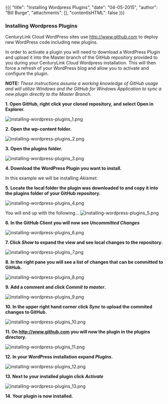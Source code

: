 {{{
  "title": "Installing Wordpress Plugins",
  "date": "04-05-2015",
  "author": "Bill Burge",
  "attachments": [],
  "contentIsHTML": false
}}}

<h3>Installing Wordpress Plugins</h3>

CenturyLink Cloud WordPress sites use http://www.github.com to deploy new WordPress code including new plugins.

In order to activate a plugin you will need to download a WordPress Plugin and upload it into the Master branch of the GitHub repository provided to you during your CenturyLink Cloud Wordpress installation. This will then force a refresh of your WordPress blog and allow you to activate and configure the plugin.

**NOTE:** _These instructions assume a working knowledge of GitHub usage and will utilize Windows and the GitHub for Windows Application to sync a new plugin directly to the Master Branch._

**1. Open GitHub, right click your cloned repository, and select Open in Explorer.**

![](../images/installing-wordpress-plugins_1.png "installing-wordpress-plugins_1.png")

**2. Open the wp-content folder.**

![](../images/installing-wordpress-plugins_2.png "installing-wordpress-plugins_2.png")

**3. Open the plugins folder.**

![](../images/installing-wordpress-plugins_3.png "installing-wordpress-plugins_3.png")

**4. Download the WordPress Plugin you want to install.**

In this example we will be installing _Akismet_.

**5. Locate the local folder the plugin was downloaded to and copy it into the plugins folder of your GitHub repository.**

![](../images/installing-wordpress-plugins_4.png "installing-wordpress-plugins_4.png")

You will end up with the following...
![](../images/installing-wordpress-plugins_5.png "installing-wordpress-plugins_5.png")

**6. In the GitHub Client you will now see _Uncommitted Changes_**

![](../images/installing-wordpress-plugins_6.png "installing-wordpress-plugins_6.png")

**7. Click _Show_ to expand the view and see local changes to the repository.**

![](../images/installing-wordpress-plugins_7.png "installing-wordpress-plugins_7.png")

**8. In the right pane you will see a list of changes that can be committed to GitHub.**

![](../images/installing-wordpress-plugins_8.png "installing-wordpress-plugins_8.png")

**9. Add a comment and click _Commit to master_.**

![](../images/installing-wordpress-plugins_9.png "installing-wordpress-plugins_9.png")

**10. In the upper right hand corner click _Sync_ to upload the commited changes to GitHub.**

![](../images/installing-wordpress-plugins_10.png "installing-wordpress-plugins_10.png")

**11. On http://www.github.com you will now the plugin in the plugins directory.**

![](../images/installing-wordpress-plugins_11.png "installing-wordpress-plugins_11.png")

**12. In your WordPress installation expand _Plugins_.**

![](../images/installing-wordpress-plugins_12.png "installing-wordpress-plugins_12.png")

**13. Next to your installed plugin click _Activate_**

![](../images/installing-wordpress-plugins_13.png "installing-wordpress-plugins_13.png")

**14. Your plugin is now installed.**
